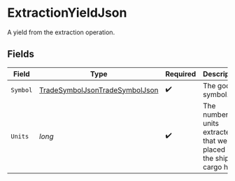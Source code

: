 # ExtractionYieldJson

A yield from the extraction operation.


## Fields

| Field                                                                                       | Type                                                                                        | Required                                                                                    | Description                                                                                 |
| ------------------------------------------------------------------------------------------- | ------------------------------------------------------------------------------------------- | ------------------------------------------------------------------------------------------- | ------------------------------------------------------------------------------------------- |
| `Symbol`                                                                                    | [TradeSymbolJsonTradeSymbolJson](../../Models/Components/TradeSymbolJsonTradeSymbolJson.md) | :heavy_check_mark:                                                                          | The good's symbol.                                                                          |
| `Units`                                                                                     | *long*                                                                                      | :heavy_check_mark:                                                                          | The number of units extracted that were placed into the ship's cargo hold.                  |